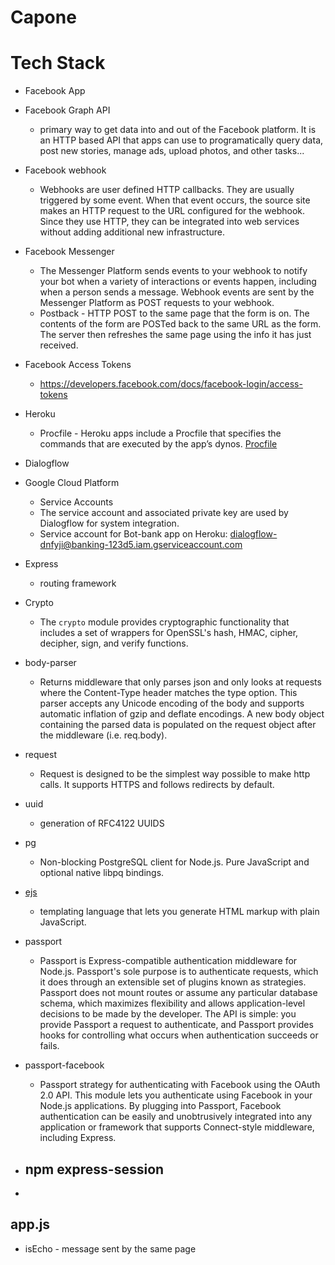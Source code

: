 # Capone

# Tech Stack
* Facebook App
* Facebook Graph API 
    - primary way to get data into and out of the Facebook platform.  It is an HTTP based
        API that apps can use to programatically query data, post new stories, manage ads, upload photos,
        and other tasks...
* Facebook webhook
    - Webhooks are user defined HTTP callbacks.  They are usually triggered by some event.  When that event 
        occurs, the source site makes an HTTP request to the URL configured for the webhook.  Since they use
        HTTP, they can be integrated into web services without adding additional new infrastructure.

* Facebook Messenger
    - The Messenger Platform sends events to your webhook to notify your bot when a variety of interactions or      events happen, including when a person sends a message. Webhook events are sent by the Messenger           Platform as POST requests to your webhook.
    - Postback - HTTP POST to the same page that the form is on.  The contents of the form are POSTed back to
        the same URL as the form.  The server then refreshes the same page using the info it has just received.
* Facebook Access Tokens
    - https://developers.facebook.com/docs/facebook-login/access-tokens
* Heroku
    - Procfile - Heroku apps include a Procfile that specifies the commands that are executed by the app’s dynos.  [Procfile](https://devcenter.heroku.com/articles/procfile)
* Dialogflow
* Google Cloud Platform
    * Service Accounts
    - The service account and associated private key are used by Dialogflow for system integration.
    - Service account for Bot-bank app on Heroku: dialogflow-dnfyji@banking-123d5.iam.gserviceaccount.com
* Express
    - routing framework
* Crypto 
    - The `crypto` module provides cryptographic functionality that includes a set of wrappers for OpenSSL's hash, HMAC, cipher, decipher, sign, and verify functions.
* body-parser
    - Returns middleware that only parses json and only looks at requests where the Content-Type header matches the type option. This parser accepts any Unicode encoding of the body and supports automatic inflation of gzip and deflate encodings.  A new body object containing the parsed data is populated on the request object after the middleware (i.e. req.body).
* request
    - Request is designed to be the simplest way possible to make http calls. It supports HTTPS and follows redirects by default.
* uuid
    - generation of RFC4122 UUIDS
* pg
    - Non-blocking PostgreSQL client for Node.js. Pure JavaScript and optional native libpq bindings.
* [ejs](https://ejs.co/)
    - templating language that lets you generate HTML markup with plain JavaScript. 
* passport
    - Passport is Express-compatible authentication middleware for Node.js.  Passport's sole purpose is to authenticate requests, which it does through an extensible set of plugins known as strategies. Passport does not mount routes or assume any particular database schema, which maximizes flexibility and allows application-level decisions to be made by the developer. The API is simple: you provide Passport a request to authenticate, and Passport provides hooks for controlling what occurs when authentication succeeds or fails.
* passport-facebook
    - Passport strategy for authenticating with Facebook using the OAuth 2.0 API.  This module lets you authenticate using Facebook in your Node.js applications. By plugging into Passport, Facebook authentication can be easily and unobtrusively integrated into any application or framework that supports Connect-style middleware, including Express.
* npm express-session
    - 
* 

## app.js
* isEcho - message sent by the same page
